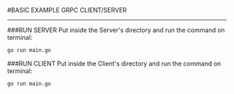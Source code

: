 #BASIC EXAMPLE GRPC CLIENT/SERVER

---
###RUN SERVER
Put inside the Server's directory and run the command on terminal:
```bash
go run main.go 
```
###RUN CLIENT
Put inside the Client's directory and run the command on terminal:
```bash
go run main.go 
```